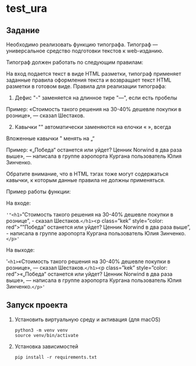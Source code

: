 # test_ura

## Задание


Необходимо реализовать функцию типографа. Типограф  — универсальное средство подготовки текстов к web-изданию.

Типограф должен работать по следующим правилам:

На вход подается текст в виде HTML разметки, типограф применяет заданные правила оформления текста и возвращает текст HTML разметки в готовом виде. Правила для реализации типографа:

1. Дефис "-" заменяется на длинное тире "—", если есть пробелы

Пример:
«Стоимость такого решения на 30-40% дешевле покупки в рознице», — сказал Шестаков.

2. Кавычки "" автоматически заменяются на елочки « », всегда

Вложенные кавычки " менять на „“

Пример:
«„Победа“ останется или уйдет? Ценник Norwind в два раза выше», — написала в группе аэропорта Кургана пользователь Юлия Зинченко.

Обратите внимание, что в HTML тэгах тоже могут содержаться кавычки, к которым данные правила не должны применяться.

Пример работы функции:

На входе:

`'"<h1>`”Стоимость такого решения на 30-40% дешевле покупки в рознице”, - сказал Шестаков.`</h1>`<p class=”kek” style=”color: red”>””Победа” останется или уйдет? Ценник Norwind в два раза выше”, - написала в группе аэропорта Кургана пользователь Юлия Зинченко.`</p>'`

 На выходе:

'`<h1>`«Стоимость такого решения на 30-40% дешевле покупки в рознице», — сказал Шестаков.`</h1>`<p class=”kek” style=”color: red”>«„Победа“ останется или уйдет? Ценник Norwind в два раза выше», — написала в группе аэропорта Кургана пользователь Юлия Зинченко.`</p>'`

## Запуск проекта

1. Установить виртуальную среду и активация (для macOS)

   ```
   python3 -m venv venv
   source venv/bin/activate
   ```
2. Установка зависимостей

   ```
   pip install -r requirements.txt
   ```
